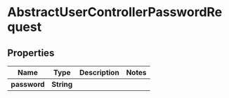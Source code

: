 

# AbstractUserControllerPasswordRequest


## Properties

| Name | Type | Description | Notes |
|------------ | ------------- | ------------- | -------------|
|**password** | **String** |  |  |



